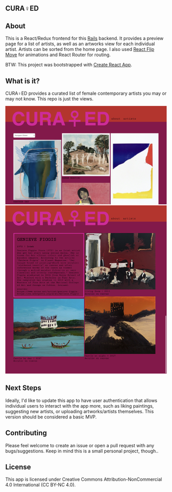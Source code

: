 ## CURA♀ED

## About
This is a React/Redux frontend for this <a href="https://github.com/jessmitch42/art-app-backend">Rails</a> backend. It provides a preview page for a list of artists, as well as an artworks view for each individual artist. Artists can be sorted from the home page. I also used <a href="https://github.com/joshwcomeau/react-flip-move">React Flip Move</a> for animations and React Router for routing.

BTW: This project was bootstrapped with [Create React App](https://github.com/facebookincubator/create-react-app).

## What is it?
CURA♀ED provides a curated list of female contemporary artists you may or may not know. This repo is just the views.

<img src="./public/images/curated_artists_view.png" alt="Welcome Page Screenshot">

<img src="/public/images/curated_artworks_view.png" alt="Welcome Page Screenshot">

## Next Steps
Ideally, I'd like to update this app to have user authentication that allows individual users to interact with the app more, such as liking paintings, suggesting new artists, or uploading artworks/artists themselves. This version should be considered a basic MVP.

## Contributing
Please feel welcome to create an issue or open a pull request with any bugs/suggestions. Keep in mind this is a small personal project, though..

## License
This app is licensed under Creative Commons Attribution-NonCommercial 4.0 International (CC BY-NC 4.0).
